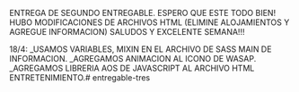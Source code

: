 ENTREGA DE SEGUNDO ENTREGABLE. ESPERO QUE ESTE TODO BIEN! HUBO MODIFICACIONES DE ARCHIVOS HTML (ELIMINE ALOJAMIENTOS Y AGREGUE INFORMACION) SALUDOS Y EXCELENTE SEMANA!!!

18/4:   _USAMOS VARIABLES, MIXIN EN EL ARCHIVO DE SASS MAIN DE INFORMACION.
        _AGREGAMOS ANIMACION AL ICONO DE WASAP.
        _AGREGAMOS LIBRERIA AOS DE JAVASCRIPT AL ARCHIVO HTML ENTRETENIMIENTO.# entregable-tres
